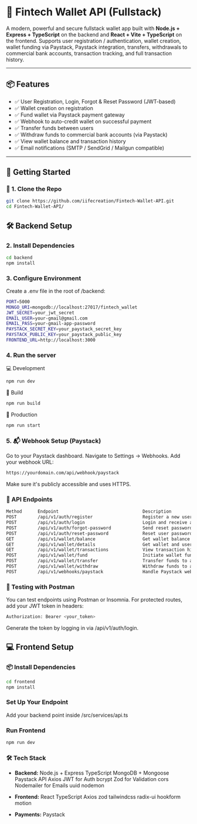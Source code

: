 # 💸 Fintech Wallet API (Fullstack)

A modern, powerful and secure fullstack wallet app built with **Node.js + Express + TypeScript** on the backend and **React + Vite + TypeScript** on the frontend. Supports user registration / authentication, wallet creation, wallet funding via Paystack, Paystack integration, transfers, withdrawals to commercial bank accounts, transaction tracking, and full transaction history.


---

## 📦 Features

- ✅ User Registration, Login, Forgot & Reset Password (JWT-based)
- ✅ Wallet creation on registration
- ✅ Fund wallet via Paystack payment gateway
- ✅ Webhook to auto-credit wallet on successful payment
- ✅ Transfer funds between users
- ✅ Withdraw funds to commercial bank accounts (via Paystack)
- ✅ View wallet balance and transaction history
- ✅ Email notifications (SMTP / SendGrid / Mailgun compatible)

---

## 🚀 Getting Started

### 🧾 1. Clone the Repo

```bash
git clone https://github.com/iifecreation/Fintech-Wallet-API.git
cd Fintech-Wallet-API/
```
##  🛠 Backend Setup

### 2. Install Dependencies
```bash
cd backend
npm install
```

### 3. Configure Environment
Create a .env file in the root of /backend:
```bash
PORT=5000
MONGO_URI=mongodb://localhost:27017/fintech_wallet
JWT_SECRET=your_jwt_secret
EMAIL_USER=your-gmail@gmail.com
EMAIL_PASS=your-gmail-app-password
PAYSTACK_SECRET_KEY=your_paystack_secret_key
PAYSTACK_PUBLIC_KEY=your_paystack_public_key
FRONTEND_URL=http://localhost:3000
```

### 4. Run the server
💻 Development
```bash
npm run dev
```

🏁 Build
```bash
npm run build 
```

🚀 Production
```bash
npm run start 
```

### 5. 📬 Webhook Setup (Paystack)
Go to your Paystack dashboard.
Navigate to Settings → Webhooks.
Add your webhook URL:
```bash
https://yourdomain.com/api/webhook/paystack
```
Make sure it's publicly accessible and uses HTTPS.


### 🧪 API Endpoints
```bash
Method	    Endpoint	                            Description
POST	    /api/v1/auth/register	                Register a new user
POST	    /api/v1/auth/login	                    Login and receive a JWT token
POST	    /api/v1/auth/forgot-password	        Send reset password link
POST	    /api/v1/auth/reset-password	            Reset user password
GET	        /api/v1/wallet/balance	                Get wallet balance
GET	        /api/v1/wallet/details      	        Get wallet and user details
GET	        /api/v1/wallet/transactions	            View transaction history
POST    	/api/v1/wallet/fund	                    Initiate wallet funding via Paystack
POST	    /api/v1/wallet/transfer	                Transfer funds to another user
POST    	/api/v1/wallet/withdraw	                Withdraw funds to a bank account
POST	    /api/v1/webhooks/paystack	            Handle Paystack webhook event
```

### 🧪 Testing with Postman
You can test endpoints using Postman or Insomnia. For protected routes, add your JWT token in headers:
```bash
Authorization: Bearer <your_token>
```
Generate the token by logging in via /api/v1/auth/login.

## 💻 Frontend Setup

### 📦 Install Dependencies
```bash
cd frontend
npm install
```

### Set Up Your Endpoint 
Add your backend point inside /src/services/api.ts

### Run Frontend
```bash
npm run dev
```


### 🛠️ Tech Stack
- **Backend:**
    Node.js + Express
    TypeScript
    MongoDB + Mongoose
    Paystack API
    Axios
    JWT for Auth
    bcrypt
    Zod for Validation
    cors
    Nodemailer for Emails
    uuid
    nodemon

- **Frontend:**
    React
    TypeScript
    Axios
    zod
    tailwindcss
    radix-ui
    hookform
    motion
- **Payments:** 
    Paystack
